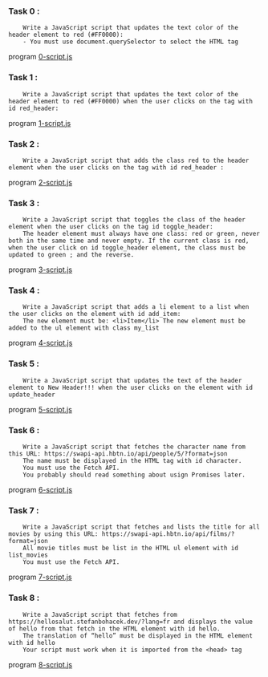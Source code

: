 ### Task 0 : 
        Write a JavaScript script that updates the text color of the header element to red (#FF0000):
        - You must use document.querySelector to select the HTML tag
program [0-script.js](https://github.com/Mylliah/holbertonschool-higher_level_programming/blob/main/javascript-dom_manipulation/0-script.js)

### Task 1 :
        Write a JavaScript script that updates the text color of the header element to red (#FF0000) when the user clicks on the tag with id red_header:
program [1-script.js](https://github.com/Mylliah/holbertonschool-higher_level_programming/blob/main/javascript-dom_manipulation/1-script.js)

### Task 2 :
        Write a JavaScript script that adds the class red to the header element when the user clicks on the tag with id red_header :
program [2-script.js](https://github.com/Mylliah/holbertonschool-higher_level_programming/blob/main/javascript-dom_manipulation/2-script.js)

### Task 3 :
        Write a JavaScript script that toggles the class of the header element when the user clicks on the tag id toggle_header:
        The header element must always have one class: red or green, never both in the same time and never empty. If the current class is red, when the user click on id toggle_header element, the class must be updated to green ; and the reverse.
program [3-script.js](https://github.com/Mylliah/holbertonschool-higher_level_programming/blob/main/javascript-dom_manipulation/3-script.js)

### Task 4 :
        Write a JavaScript script that adds a li element to a list when the user clicks on the element with id add_item:
        The new element must be: <li>Item</li> The new element must be added to the ul element with class my_list
program [4-script.js](https://github.com/Mylliah/holbertonschool-higher_level_programming/blob/main/javascript-dom_manipulation/4-script.js)

### Task 5 :
        Write a JavaScript script that updates the text of the header element to New Header!!! when the user clicks on the element with id update_header
program [5-script.js](https://github.com/Mylliah/holbertonschool-higher_level_programming/blob/main/javascript-dom_manipulation/5-script.js)

### Task 6 :
        Write a JavaScript script that fetches the character name from this URL: https://swapi-api.hbtn.io/api/people/5/?format=json
        The name must be displayed in the HTML tag with id character.
        You must use the Fetch API.
        You probably should read something about usign Promises later.
program [6-script.js](https://github.com/Mylliah/holbertonschool-higher_level_programming/blob/main/javascript-dom_manipulation/6-script.js)

### Task 7 :
        Write a JavaScript script that fetches and lists the title for all movies by using this URL: https://swapi-api.hbtn.io/api/films/?format=json
        All movie titles must be list in the HTML ul element with id list_movies
        You must use the Fetch API.
program [7-script.js](https://github.com/Mylliah/holbertonschool-higher_level_programming/blob/main/javascript-dom_manipulation/7-script.js)

### Task 8 :
        Write a JavaScript script that fetches from https://hellosalut.stefanbohacek.dev/?lang=fr and displays the value of hello from that fetch in the HTML element with id hello.
        The translation of “hello” must be displayed in the HTML element with id hello
        Your script must work when it is imported from the <head> tag
program [8-script.js](https://github.com/Mylliah/holbertonschool-higher_level_programming/blob/main/javascript-dom_manipulation/8-script.js)
